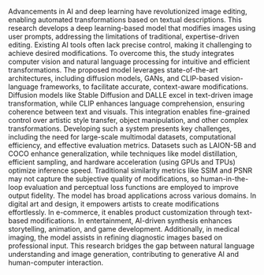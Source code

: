 Advancements in AI and deep learning have revolutionized image editing, enabling automated transformations based on textual descriptions. This research develops a deep learning-based model that modifies images using user prompts, addressing the limitations of traditional, expertise-driven editing. Existing AI tools often lack precise control, making it challenging to achieve desired modifications. To overcome this, the study integrates computer vision and natural language processing for intuitive and efficient transformations.
The proposed model leverages state-of-the-art architectures, including diffusion models, GANs, and CLIP-based vision-language frameworks, to facilitate accurate, context-aware modifications. Diffusion models like Stable Diffusion and DALLE excel in text-driven image transformation, while CLIP enhances language comprehension, ensuring coherence between text and visuals. This integration enables fine-grained control over artistic style transfer, object manipulation, and other complex transformations.
Developing such a system presents key challenges, including the need for large-scale multimodal datasets, computational efficiency, and effective evaluation metrics. Datasets such as LAION-5B and COCO enhance generalization, while techniques like model distillation, efficient sampling, and hardware acceleration (using GPUs and TPUs) optimize inference speed. Traditional similarity metrics like SSIM and PSNR may not capture the subjective quality of modifications, so human-in-the-loop evaluation and perceptual loss functions are employed to improve output fidelity.
The model has broad applications across various domains. In digital art and design, it empowers artists to create modifications effortlessly. In e-commerce, it enables product customization through text-based modifications. In entertainment, AI-driven synthesis enhances storytelling, animation, and game development. Additionally, in medical imaging, the model assists in refining diagnostic images based on professional input.
This research bridges the gap between natural language understanding and image generation, contributing to generative AI and human-computer interaction. 
